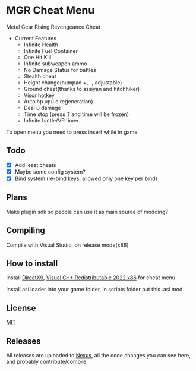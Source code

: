 # MGR Cheat Menu
Metal Gear Rising Revengeance Cheat

- Current Features
    - Infinite Health
    - Infinite Fuel Container
    - One Hit Kill
    - Infinite subweapon ammo
    - No Damage Status for battles
    - Stealth cheat
    - Height change(numpad +, -, adjustable)
    - Ground cheat(thanks to sssiyan and hitchhiker)
    - Visor hotkey
    - Auto hp up(i.e regeneration)
    - Deal 0 damage
    - Time stop (press T and time will be frozen)
    - Infinite battle/VR timer
    
To open menu you need to press insert while in game
    
## Todo
 - [x] Add least cheats
 - [x] Maybe some config system?
 - [x] Bind system (re-bind keys, allowed only one key per bind)
 
## Plans
Make plugin sdk so people can use it as main source of modding?
 
## Compiling
Compile with Visual Studio, on release mode(x86)

## How to install 
Install [DirectX9](https://www.microsoft.com/en-us/download/details.aspx?id=35), [Visual C++ Redistributable 2022 x86](https://aka.ms/vs/17/release/vc_redist.x86.exe) for cheat menu

Install asi loader into your game folder, in scripts folder put this .asi mod
## License
[MIT](https://choosealicense.com/licenses/mit/)


## Releases
All releases are uploaded to [Nexus](https://www.nexusmods.com/metalgearrisingrevengeance/mods/93), all the code changes you can see here, and probably contribute/compile
